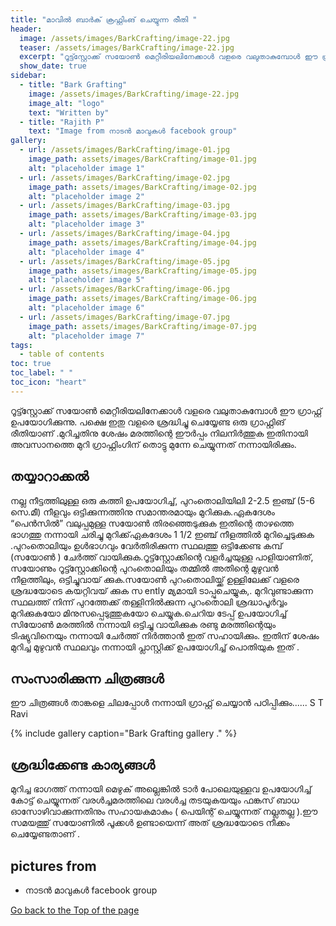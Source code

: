 ```yaml
---
title: "മാവിൽ ബാർക് ക്രഫ്റ്റിംങ് ചെയ്യുന്ന രീതി "
header:
  image: /assets/images/BarkCrafting/image-22.jpg
  teaser: /assets/images/BarkCrafting/image-22.jpg
  excerpt: "റൂട്ട്സ്റ്റോക്ക് സയോൺ മെറ്റീരിയലിനേക്കാൾ വളരെ വലുതാകുമ്പോൾ ഈ ഗ്രാഫ്റ്റ് ഉപയോഗിക്കുന്നു. പക്ഷെ ഇതു  വളരെ ശ്രദ്ധിച്ചു ചെയ്യേണ്ട ഒരു ഗ്രാഫ്റ്റിങ് രീതിയാണ് ."
  show_date: true
sidebar:
  - title: "Bark Grafting"
    image: /assets/images/BarkCrafting/image-22.jpg
    image_alt: "logo"
    text: "Written by"
  - title: "Rajith P"
    text: "Image from നാടൻ മാവുകൾ facebook group"
gallery:
  - url: /assets/images/BarkCrafting/image-01.jpg
    image_path: assets/images/BarkCrafting/image-01.jpg
    alt: "placeholder image 1"
  - url: /assets/images/BarkCrafting/image-02.jpg
    image_path: assets/images/BarkCrafting/image-02.jpg
    alt: "placeholder image 2"
  - url: /assets/images/BarkCrafting/image-03.jpg
    image_path: assets/images/BarkCrafting/image-03.jpg
    alt: "placeholder image 3"
  - url: /assets/images/BarkCrafting/image-04.jpg
    image_path: assets/images/BarkCrafting/image-04.jpg
    alt: "placeholder image 4"
  - url: /assets/images/BarkCrafting/image-05.jpg
    image_path: assets/images/BarkCrafting/image-05.jpg
    alt: "placeholder image 5"
  - url: /assets/images/BarkCrafting/image-06.jpg
    image_path: assets/images/BarkCrafting/image-06.jpg
    alt: "placeholder image 6"
  - url: /assets/images/BarkCrafting/image-07.jpg
    image_path: assets/images/BarkCrafting/image-07.jpg
    alt: "placeholder image 7"
tags:
  - table of contents
toc: true
toc_label: " "
toc_icon: "heart"
---
```


റൂട്ട്സ്റ്റോക്ക് സയോൺ മെറ്റീരിയലിനേക്കാൾ വളരെ വലുതാകുമ്പോൾ ഈ ഗ്രാഫ്റ്റ് ഉപയോഗിക്കുന്നു. പക്ഷെ ഇതു  വളരെ ശ്രദ്ധിച്ചു ചെയ്യേണ്ട ഒരു ഗ്രാഫ്റ്റിങ് രീതിയാണ് .മുറിച്ചതിനു ശേഷം മരത്തിന്റെ ഈർപ്പം നിലനിർത്തുക ഇതിനായി അവസാനത്തെ മുറി ഗ്രാഫ്റ്റിംഗിന് തൊട്ടു മുന്നേ ചെയ്യുന്നത് നന്നായിരിക്കും.


## തയ്യാറാക്കൽ

നല്ല നീട്ടത്തിലുള്ള ഒരു കത്തി ഉപയോഗിച്ച്, പുറംതൊലിയിലി  2-2.5 ഇഞ്ച് (5-6 സെ.മീ) നീളവും ഒട്ടിക്കുന്നത്തിനു സമാന്തരമായും മുറിക്കുക.ഏകദേശം “പെൻസിൽ” വലുപ്പമുള്ള സയോൺ തിരഞ്ഞെടുക്കുക ഇതിന്റെ താഴത്തെ ഭാഗത്തു നന്നായി ചരിച്ചു മുറിക്ക്‌ഏകദേശം 1 1/2 ഇഞ്ച് നീളത്തിൽ മുറിച്ചെടുക്കുക  .പുറംതൊലിയും ഉൾഭാഗവും വേർതിരിക്കുന്ന സ്ഥലത്തു  ഒട്ടിക്കേണ്ട കമ്പ് (സയോൺ ) ചേർത്ത് വായിക്കുക.റൂട്ട്സ്റ്റോക്കിന്റെ വളർച്ചയുള്ള പാളിയാണിത്,  സയോണും   റൂട്ട്സ്റ്റോക്കിന്റെ പുറംതൊലിയും  തമ്മിൽ അതിന്റെ മുഴുവൻ നീളത്തിലും, ഒട്ടിച്ചുവായ് ക്കുക.സയോൺ പുറംതൊലിയ്ക്ക്  ഉള്ളിലേക്ക്  വളരെ ശ്രദ്ധയോടെ കയറ്റിവയ് ക്കുക  സ ently മ്യമായി ടാപ്പുചെയ്യുക,. മുറിവുണ്ടാക്കുന്ന സ്ഥലത്ത് നിന്ന് പുറത്തേക്ക് തള്ളിനിൽക്കുന്ന പുറംതൊലി ശ്രദ്ധാപൂർവ്വം മുറിക്കുകയോ മിനുസപ്പെടുത്തുകയോ ചെയ്യുക.ചെറിയ ടേപ്പ് ഉപയോഗിച്ച്  സിയോൺ മരത്തിൽ നന്നായി ഒട്ടിച്ചു വായിക്കുക  രണ്ടു മരത്തിന്റെയും ടിഷ്യുവിനെയും  നന്നായി ചേർത്ത്  നിർത്താൻ ഇത്   സഹായിക്കും. ഇതിന് ശേഷം മുറിച്ച മുഴുവൻ സ്ഥലവും നന്നായി പ്ലാസ്റ്റിക്ക്  ഉപയോഗിച്ച് പൊതിയുക ഇത് .

## സംസാരിക്കുന്ന ചിത്രങ്ങൾ 

 ഈ ചിത്രങ്ങൾ താങ്കളെ ചിലപ്പോൾ നന്നായി ഗ്രാഫ്റ്റ് ചെയ്യാൻ പഠിപ്പിക്കും...... S T Ravi

{% include gallery caption="Bark Grafting gallery ." %}
## ശ്രദ്ധിക്കേണ്ട കാര്യങ്ങൾ 

മുറിച്ച ഭാഗത്ത് നന്നായി  മെഴുക് അല്ലെങ്കിൽ ടാർ പോലെയുള്ളവ ഉപയോഗിച്ച് കോട്ട് ചെയ്യുന്നത്  വരൾച്ചമരത്തിലെ വരൾച്ച തടയുകയയും ഫങ്കസ് ബാധ ഓസോഴിവാക്കുന്നതിനും സഹായകമാകും  ( പെയിന്റ് ചെയ്യുന്നത്  നല്ലതല്ല ).ഈ സമയത്തു്  സയോണിൽ പൂക്കൾ ഉണ്ടായെന്ന് അത്  ശ്രദ്ധയോടെ നീക്കം ചെയ്യേണ്ടതാണ് .

## pictures from 

* നാടൻ മാവുകൾ facebook group


<div markdown="0"><a href="#" class="btn btn--success">Go back to the Top of the page </a></div>



